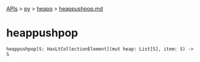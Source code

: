 [APIs](../../index.md) > [py](../index.md) > [heapq](./index.md) > [heappushpop.md]()

# heappushpop

```
heappushpop[S: HasLtCollectionElement](mut heap: List[S], item: S) -> S
```
